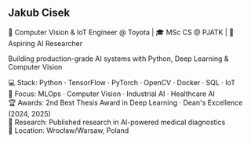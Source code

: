 ## Jakub Cisek 


🤖 Computer Vision & IoT Engineer @ Toyota | 🎓 MSc CS @ PJATK | 🧠 Aspiring AI Researcher  

Building production-grade AI systems with Python, Deep Learning & Computer Vision  

💻 Stack: Python · TensorFlow · PyTorch · OpenCV · Docker · SQL · IoT  
🎯 Focus: MLOps · Computer Vision · Industrial AI · Healthcare AI  
🏆 Awards: 2nd Best Thesis Award in Deep Learning · Dean's Excellence (2024, 2025)   
📄 Research: Published research in AI-powered medical diagnostics  
📍 Location: Wrocław/Warsaw, Poland  
